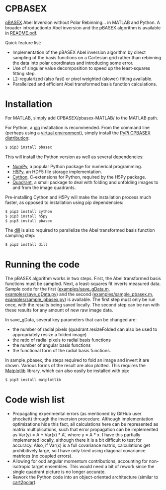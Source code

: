 # CPBASEX

[pBASEX](http://dx.doi.org/10.1063/1.1807578) Abel Inversion without Polar Rebinning... in MATLAB and Python. A broader introductionto Abel inversion and the pBASEX algorithm is available in [README.pdf](https://github.com/e-champenois/CPBASEX/blob/master/README.pdf).

Quick feature list:
- Implementation of the pBASEX Abel inversion algorithm by direct sampling of the basis functions on a Cartesian grid rather than rebinning the data into polar coordinates and introducing some error.
- Use of singular value decomposition to speed up the least-squares fitting step.
- L2-regularized (also fast) or pixel weighted (slower) fitting available.
- Parallelized and efficient Abel transformed basis function calculations.

# Installation

For MATLAB, simply add CPBASEX/pbasex-MATLAB/ to the MATLAB path.

For Python, a [pip](https://pip.pypa.io/en/stable/) installation is recommended. From the command line (perhaps using a [virtual environment](https://docs.python.org/3/tutorial/venv.html)), simply install the [PyPi CPBASEX distribution](https://pypi.python.org/pypi/pbasex):
```sh
$ pip3 install pbasex
```

This will install the Python version as well as several dependencies:
- [NumPy](http://www.numpy.org/), a popular Python package for numerical programming.
- [H5Py](http://www.h5py.org/), an HDF5 file storage implementation.
- [Cython](http://cython.org/), C-extensions for Python, required by the H5Py package.
- [Quadrant](https://pypi.python.org/pypi/quadrant), a small package to deal with folding and unfolding images to and from the image quadrants.

Pre-installing Cython and H5Py will make the installation process much faster, as opposed to installation using pip dependencies:
```sh
$ pip3 install cython
$ pip3 install h5py
$ pip3 install pbasex
```

The [dill](https://pypi.python.org/pypi/dill) is also required to parallelize the Abel transformed basis function sampling step:
```sh
$ pip3 install dill
```

# Running the code

The pBASEX algorithm works in two steps. First, the Abel transformed basis functions must be sampled. Next, a least-squares fit inverts measured data. Sample code for the first ([examples/save_gData.m](https://github.com/e-champenois/CPBASEX/blob/master/examples/save_gData.m), [examples/save_gData.py](https://github.com/e-champenois/CPBASEX/blob/master/examples/save_gData.py)) and the second ([examples/sample_pbasex.m](https://github.com/e-champenois/CPBASEX/blob/master/examples/sample_pbasex.m), [examples/sample_pbasex.py](https://github.com/e-champenois/CPBASEX/blob/master/examples/sample_pbasex.py)) is available. The first step must only be run once, with the results being saved locally. The second step can be run with these results for any amount of new raw image data.

In save_gData, several key parameters that can be changed are:
- the number of radial pixels (quadrant.resizeFolded can also be used to appropriately resize a folded image)
- the ratio of radial pixels to radial basis functions
- the number of angular basis functions
- the functional form of the radial basis functions.

In sample_pbasex, the steps required to fold an image and invert it are shown. Various forms of the result are also plotted. This requires the [Matplotlib](https://matplotlib.org/) library, which can also easily be installed with pip:
```sh
$ pip3 install matplotlib
```

# Code wish list

  - Propagating experimental errors (as mentioned by GitHub user phockett) through the inversion procedure. Although implementation optimizations hide this fact, all calculations here can be represented as matrix multiplications, such that error propagation can be implemented as Var(y) = A * Var(x) * A', where y = A * x. I have this partially implemented locally, although there it is a bit difficult to test for accuracy. Also, if Var(x) is a full covariance matrix, calculations get prohibitively large, so I have only tried using diagonal covariance matrices (no coupled errors).
  - Allowing for odd angular momentum contributions, accounting for non-isotropic target ensembles. This would need a bit of rework since the single quadrant picture is no longer accurate.
  - Rework the Python code into an object-oriented architecture (similar to [cart2polar](https://pypi.python.org/pypi/cart2polar)).